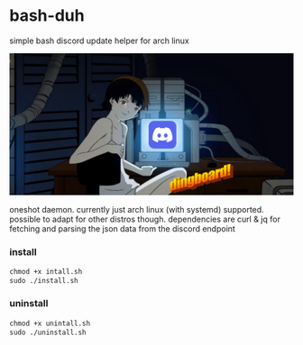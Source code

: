 # bash-duh

simple bash discord update helper for arch linux

<div align="center">
  <img src="bash-duh.png" alt="bash-duh" width="600">
</div>

oneshot daemon. currently just arch linux (with systemd) supported. possible to adapt for other distros though.
dependencies are curl & jq for fetching and parsing the json data from the discord endpoint

### install
```
chmod +x intall.sh
sudo ./install.sh
```
### uninstall
```
chmod +x unintall.sh
sudo ./uninstall.sh
```
